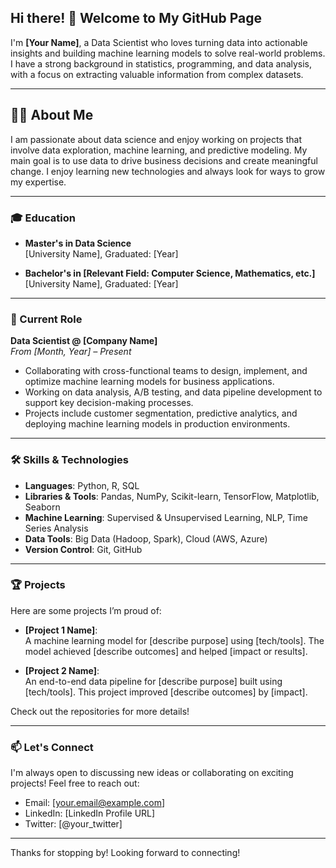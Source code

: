 ## Hi there! 👋 Welcome to My GitHub Page

I'm **[Your Name]**, a Data Scientist who loves turning data into actionable insights and building machine learning models to solve real-world problems. I have a strong background in statistics, programming, and data analysis, with a focus on extracting valuable information from complex datasets.

---

## 👨‍💻 About Me

I am passionate about data science and enjoy working on projects that involve data exploration, machine learning, and predictive modeling. My main goal is to use data to drive business decisions and create meaningful change. I enjoy learning new technologies and always look for ways to grow my expertise.

---

### 🎓 Education

- **Master's in Data Science**  
  [University Name], Graduated: [Year]

- **Bachelor's in [Relevant Field: Computer Science, Mathematics, etc.]**  
  [University Name], Graduated: [Year]

---

### 💼 Current Role

**Data Scientist @ [Company Name]**  
*From [Month, Year] – Present*

- Collaborating with cross-functional teams to design, implement, and optimize machine learning models for business applications.
- Working on data analysis, A/B testing, and data pipeline development to support key decision-making processes.
- Projects include customer segmentation, predictive analytics, and deploying machine learning models in production environments.

---

### 🛠️ Skills & Technologies

- **Languages**: Python, R, SQL
- **Libraries & Tools**: Pandas, NumPy, Scikit-learn, TensorFlow, Matplotlib, Seaborn
- **Machine Learning**: Supervised & Unsupervised Learning, NLP, Time Series Analysis
- **Data Tools**: Big Data (Hadoop, Spark), Cloud (AWS, Azure)
- **Version Control**: Git, GitHub

---

### 🏆 Projects

Here are some projects I’m proud of:

- **[Project 1 Name]**:  
  A machine learning model for [describe purpose] using [tech/tools]. The model achieved [describe outcomes] and helped [impact or results].

- **[Project 2 Name]**:  
  An end-to-end data pipeline for [describe purpose] built using [tech/tools]. This project improved [describe outcomes] by [impact].

Check out the repositories for more details!

---

### 📫 Let's Connect

I'm always open to discussing new ideas or collaborating on exciting projects! Feel free to reach out:

- Email: [your.email@example.com]
- LinkedIn: [LinkedIn Profile URL]
- Twitter: [@your_twitter]

---

Thanks for stopping by! Looking forward to connecting!
















<!--
**gianlucasposito/gianlucasposito** is a ✨ _special_ ✨ repository because its `README.md` (this file) appears on your GitHub profile.

Here are some ideas to get you started:

- 🔭 I’m currently working on ...
- 🌱 I’m currently learning ...
- 👯 I’m looking to collaborate on ...
- 🤔 I’m looking for help with ...
- 💬 Ask me about ...
- 📫 How to reach me: ...
- 😄 Pronouns: ...
- ⚡ Fun fact: ...
-->
